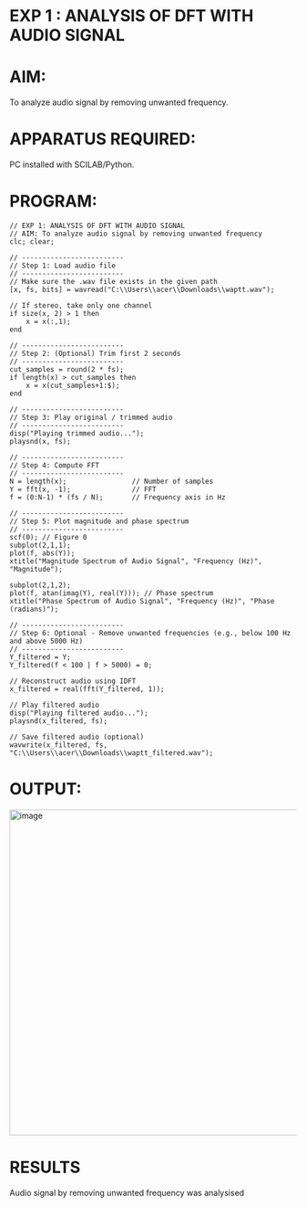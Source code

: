 # EXP 1 :  ANALYSIS OF DFT WITH AUDIO SIGNAL

# AIM: 
 To analyze audio signal by removing unwanted frequency. 

# APPARATUS REQUIRED: 
   PC installed with SCILAB/Python. 

# PROGRAM:
```
// EXP 1: ANALYSIS OF DFT WITH AUDIO SIGNAL
// AIM: To analyze audio signal by removing unwanted frequency
clc; clear;

// -------------------------
// Step 1: Load audio file
// -------------------------
// Make sure the .wav file exists in the given path
[x, fs, bits] = wavread("C:\\Users\\acer\\Downloads\\waptt.wav");

// If stereo, take only one channel
if size(x, 2) > 1 then
    x = x(:,1);
end

// -------------------------
// Step 2: (Optional) Trim first 2 seconds
// -------------------------
cut_samples = round(2 * fs);
if length(x) > cut_samples then
    x = x(cut_samples+1:$);
end

// -------------------------
// Step 3: Play original / trimmed audio
// -------------------------
disp("Playing trimmed audio...");
playsnd(x, fs);

// -------------------------
// Step 4: Compute FFT
// -------------------------
N = length(x);                // Number of samples
Y = fft(x, -1);               // FFT
f = (0:N-1) * (fs / N);       // Frequency axis in Hz

// -------------------------
// Step 5: Plot magnitude and phase spectrum
// -------------------------
scf(0); // Figure 0
subplot(2,1,1);
plot(f, abs(Y));
xtitle("Magnitude Spectrum of Audio Signal", "Frequency (Hz)", "Magnitude");

subplot(2,1,2);
plot(f, atan(imag(Y), real(Y))); // Phase spectrum
xtitle("Phase Spectrum of Audio Signal", "Frequency (Hz)", "Phase (radians)");

// -------------------------
// Step 6: Optional - Remove unwanted frequencies (e.g., below 100 Hz and above 5000 Hz)
// -------------------------
Y_filtered = Y;
Y_filtered(f < 100 | f > 5000) = 0;

// Reconstruct audio using IDFT
x_filtered = real(fft(Y_filtered, 1));

// Play filtered audio
disp("Playing filtered audio...");
playsnd(x_filtered, fs);

// Save filtered audio (optional)
wavwrite(x_filtered, fs, "C:\\Users\\acer\\Downloads\\waptt_filtered.wav");
```
# OUTPUT: 
<img width="757" height="571" alt="image" src="https://github.com/user-attachments/assets/753f84dc-b8d5-4fed-8b39-9ece7ef882e6" />

# RESULTS
Audio signal by removing unwanted frequency was analysised
